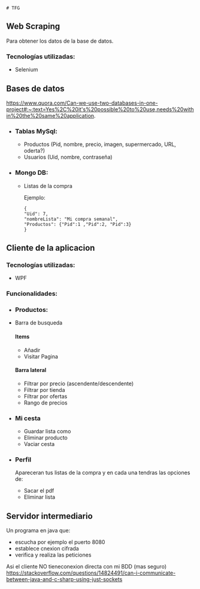    # TFG



## Web Scraping
Para obtener los datos de la base de datos.


### Tecnologías utilizadas:
+ Selenium

## Bases de datos
https://www.quora.com/Can-we-use-two-databases-in-one-project#:~:text=Yes%2C%20it's%20possible%20to%20use,needs%20within%20the%20same%20application.

  + ### Tablas MySql:

    + Productos (Pid, nombre, precio, imagen, supermercado, URL, oderta?)
    + Usuarios (Uid, nombre, contraseña)

  + ### Mongo DB:
    + Listas de la compra

      Ejemplo:
    
          {
          "Uid": 7,
          "nombreLista": "Mi compra semanal",
          "Productos": {"Pid":1 ,"Pid":2, "Pid":3}
          }

## Cliente de la aplicacion
### Tecnologías utilizadas:
+ WPF

### Funcionalidades:

+ ### Productos:

+ Barra de busqueda
  
  #### Items
  
  + Añadir
  + Visitar Pagina

  #### Barra lateral

  + Filtrar por precio (ascendente/descendente)
  + Filtrar por tienda
  + Filtrar por ofertas
  + Rango de precios
  

  
+ ### Mi cesta

   + Guardar lista como
   + Eliminar producto
   + Vaciar cesta
  
+ ### Perfil
  
  Apareceran tus listas de la compra y en cada una tendras las opciones de:

  + Sacar el pdf
  + Eliminar lista

 ## Servidor intermediario

Un programa en java que:

+ escucha por ejemplo el puerto 8080 
+ establece cnexion cifrada 
+ verifica y realiza las peticiones

Asi el cliente NO tieneconexion directa con mi BDD (mas seguro)     
https://stackoverflow.com/questions/14824491/can-i-communicate-between-java-and-c-sharp-using-just-sockets

